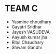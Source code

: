 # TEAM C

* Yasmine choudhary
* Gayatri Sridhar
* Jayesh VASUDEVA
* Aayush kumar jha
* Ritul Chaudhary
* Shivam Gandhi